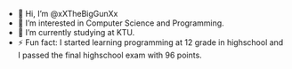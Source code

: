 - 👋 Hi, I’m @xXTheBigGunXx
- 👀 I’m interested in Computer Science and Programming.
- 🌱 I’m currently studying at KTU.
- ⚡ Fun fact: I started learning programming at 12 grade in highschool and I passed the final highschool exam with 96 points.
